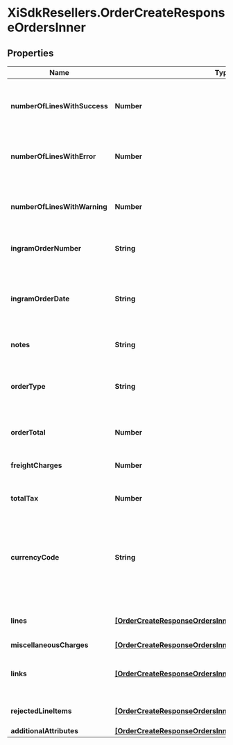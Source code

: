 # XiSdkResellers.OrderCreateResponseOrdersInner

## Properties

Name | Type | Description | Notes
------------ | ------------- | ------------- | -------------
**numberOfLinesWithSuccess** | **Number** | The number of lines in the order that were successful. | [optional] 
**numberOfLinesWithError** | **Number** | The number of lines in the order that have errors. | [optional] 
**numberOfLinesWithWarning** | **Number** | The number of lines in the order that have a warning. | [optional] 
**ingramOrderNumber** | **String** | The Ingram Micro order number. | [optional] 
**ingramOrderDate** | **String** | The date in UTC format that the order was created in Ingram Micro&#39;s system. | [optional] 
**notes** | **String** | Order-level notes. | [optional] 
**orderType** | **String** | The order typer. One of: S&#x3D;Stocked PO D&#x3D;Direct Ship PO | [optional] 
**orderTotal** | **Number** | The total price for the order. | [optional] 
**freightCharges** | **Number** | The total freight charges for the order. | [optional] 
**totalTax** | **Number** | The total tax for the order. | [optional] 
**currencyCode** | **String** | The country-specific three character ISO 4217 currency code used for the order. | [optional] 
**lines** | [**[OrderCreateResponseOrdersInnerLinesInner]**](OrderCreateResponseOrdersInnerLinesInner.md) | The line-level details for the order. | [optional] 
**miscellaneousCharges** | [**[OrderCreateResponseOrdersInnerMiscellaneousChargesInner]**](OrderCreateResponseOrdersInnerMiscellaneousChargesInner.md) |  | [optional] 
**links** | [**[OrderCreateResponseOrdersInnerLinksInner]**](OrderCreateResponseOrdersInnerLinksInner.md) | Link to Order Details for the order(s). | [optional] 
**rejectedLineItems** | [**[OrderCreateResponseOrdersInnerRejectedLineItemsInner]**](OrderCreateResponseOrdersInnerRejectedLineItemsInner.md) | A list of rejected line items. | [optional] 
**additionalAttributes** | [**[OrderCreateResponseOrdersInnerAdditionalAttributesInner]**](OrderCreateResponseOrdersInnerAdditionalAttributesInner.md) |  | [optional] 


